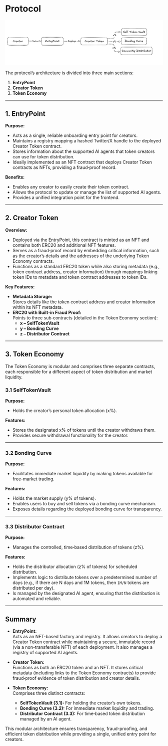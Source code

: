 # Protocol

![Architecture](./media/Contract_Architecture.png)

The protocol’s architecture is divided into three main sections:

1. **EntryPoint**
2. **Creator Token**
3. **Token Economy**

---

## 1. EntryPoint

**Purpose:**
- Acts as a single, reliable onboarding entry point for creators.
- Maintains a registry mapping a hashed Twitter/X handle to the deployed Creator Token contract.
- Stores information about the supported AI agents that token creators can use for token distribution.
- Ideally implemented as an NFT contract that deploys Creator Token contracts as NFTs, providing a fraud‑proof record.

**Benefits:**
- Enables any creator to easily create their token contract.
- Allows the protocol to update or manage the list of supported AI agents.
- Provides a unified integration point for the frontend.

---

## 2. Creator Token

**Overview:**
- Deployed via the EntryPoint, this contract is minted as an NFT and contains both ERC20 and additional NFT features.
- Serves as a fraud‑proof record by embedding critical information, such as the creator’s details and the addresses of the underlying Token Economy contracts.
- Functions as a standard ERC20 token while also storing metadata (e.g., token contract address, creator information) through mappings linking token IDs to metadata and token contract addresses to token IDs.

**Key Features:**
- **Metadata Storage:**  
  Stores details like the token contract address and creator information within its NFT metadata.
- **ERC20 with Built‑in Fraud Proof:**  
  Points to three sub‑contracts (detailed in the Token Economy section):
  - **x – SelfTokenVault**
  - **y – Bonding Curve**
  - **z – Distributor Contract**

---

## 3. Token Economy

The Token Economy is modular and comprises three separate contracts, each responsible for a different aspect of token distribution and market liquidity.

### 3.1 SelfTokenVault

**Purpose:**
- Holds the creator’s personal token allocation (x%).

**Features:**
- Stores the designated x% of tokens until the creator withdraws them.
- Provides secure withdrawal functionality for the creator.

---

### 3.2 Bonding Curve

**Purpose:**
- Facilitates immediate market liquidity by making tokens available for free-market trading.

**Features:**
- Holds the market supply (y% of tokens).
- Enables users to buy and sell tokens via a bonding curve mechanism.
- Exposes details regarding the deployed bonding curve for transparency.

---

### 3.3 Distributor Contract

**Purpose:**
- Manages the controlled, time‑based distribution of tokens (z%).

**Features:**
- Holds the distributor allocation (z% of tokens) for scheduled distribution.
- Implements logic to distribute tokens over a predetermined number of days (e.g., if there are N days and 1M tokens, then `1M/N` tokens are distributed per day).
- Is managed by the designated AI agent, ensuring that the distribution is automated and reliable.

---

## Summary

- **EntryPoint:**  
  Acts as an NFT-based factory and registry. It allows creators to deploy a Creator Token contract while maintaining a secure, immutable record (via a non-transferable NFT) of each deployment. It also manages a registry of supported AI agents.

- **Creator Token:**  
  Functions as both an ERC20 token and an NFT. It stores critical metadata (including links to the Token Economy contracts) to provide fraud‑proof evidence of token distribution and creator details.

- **Token Economy:**  
  Comprises three distinct contracts:
  - **SelfTokenVault (3.1):** For holding the creator’s own tokens.
  - **Bonding Curve (3.2):** For immediate market liquidity and trading.
  - **Distributor Contract (3.3):** For time‑based token distribution managed by an AI agent.

This modular architecture ensures transparency, fraud-proofing, and efficient token distribution while providing a single, unified entry point for creators.
